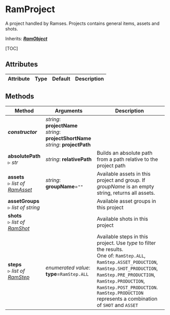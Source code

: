 # RamProject

A project handled by Ramses. Projects contains general items, assets and shots.

Inherits: [***RamObject***](ram_object.md)

[TOC]

## Attributes

| Attribute | Type | Default | Description |
| --- | --- | --- | --- |

## Methods

| Method | Arguments | Description |
| --- | --- | --- |
| ***constructor*** | *string*: **projectName**<br />*string*: **projectShortName**<br />*string*: **projectPath** | |
| **absolutePath**<br />▹ *str* | *string*: **relativePath** | Builds an absolute path from a path relative to the project path |
| **assets**<br />▹ *list of [RamAsset](ram_asset.md)* | *string*: **groupName**=`""` | Available assets in this project and group. If *groupName* is an empty string, returns all assets. |
| **assetGroups**<br />▹ *list of string* | | Available asset groups in this project |
| **shots**<br />▹ *list of [RamShot](ram_shot.md)* | | Available shots in this project |
| **steps**<br />▹ *list of [RamStep](ram_step.md)* | *enumerated value*: **type**=`RamStep.ALL` | Available steps in this project. Use *type* to filter the results.<br />One of: `RamStep.ALL`, `RamStep.ASSET_PODUCTION`, `RamStep.SHOT_PRODUCTION`, `RamStep.PRE_PRODUCTION`, `RamStep.PRODUCTION`, `RamStep.POST_PRODUCTION`.<br />`RamStep.PRODUCTION` represents a combination of `SHOT` and `ASSET` | 